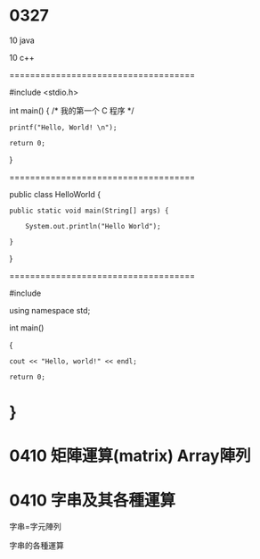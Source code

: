 # 0327

10 java 

10 c++

====================================

#include <stdio.h>
 
int main()
{
    /* 我的第一个 C 程序 */
    
    printf("Hello, World! \n");
 
    return 0;
}

====================================

public class HelloWorld {

    public static void main(String[] args) {
    
        System.out.println("Hello World");
        
    }
    
}

====================================

#include <iostream>
 
using namespace std;

int main()

{

    cout << "Hello, world!" << endl;
    
    return 0;
    
}
====================================

# 0410 矩陣運算(matrix) Array陣列

# 0410 字串及其各種運算

字串=字元陣列

字串的各種運算
